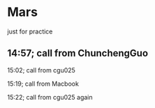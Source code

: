 # Mars
just for practice

14:57; call from ChunchengGuo
--

15:02; call from cgu025

15:19; call from Macbook

15:22; call from cgu025 again
